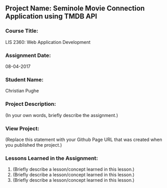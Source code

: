 ## Project Name:  Seminole Movie Connection Application using TMDB API

### Course Title:
LIS 2360:  Web Application Development

### Assignment Date:  
08-04-2017

### Student Name:  
Christian Pughe

### Project Description:
(In your own words, briefly describe the assignment.)

### View Project:
(Replace this statement with your Github Page URL that was created when you 
 published the project.)

### Lessons Learned in the Assignment:
1. (Briefly describe a lesson/concept learned in this lesson.)
2. (Briefly describe a lesson/concept learned in this lesson.)
3. (Briefly describe a lesson/concept learned in this lesson.)
